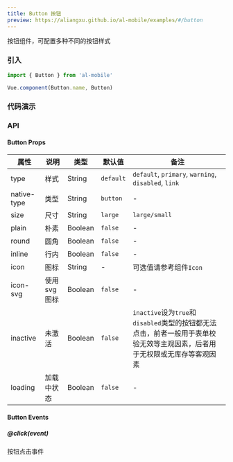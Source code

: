 ```yaml
---
title: Button 按钮
preview: https://aliangxu.github.io/al-mobile/examples/#/button
---
```


按钮组件，可配置多种不同的按钮样式

### 引入

```javascript
import { Button } from 'al-mobile'

Vue.component(Button.name, Button)
```

### 代码演示
<!-- DEMO -->

### API

#### Button Props
|属性 | 说明 | 类型 | 默认值 | 备注 |
|----|-----|------|------ |------|
|type|样式|String|`default`|`default`, `primary`, `warning`, `disabled`, `link`|
|native-type|类型|String|`button`|-|
|size|尺寸|String|`large`|`large/small`|
|plain|朴素|Boolean|`false`|-|
|round|圆角|Boolean|`false`|-|
|inline|行内|Boolean|`false`|-|
|icon|图标|String|-|可选值请参考组件`Icon`|
|icon-svg|使用svg图标|Boolean|`false`|-|
|inactive|未激活|Boolean|`false`|`inactive`设为`true`和`disabled`类型的按钮都无法点击，前者一般用于表单校验无效等主观因素，后者用于无权限或无库存等客观因素|
|loading|加载中状态|Boolean|`false`|-|

#### Button Events

##### @click(event)
按钮点击事件
